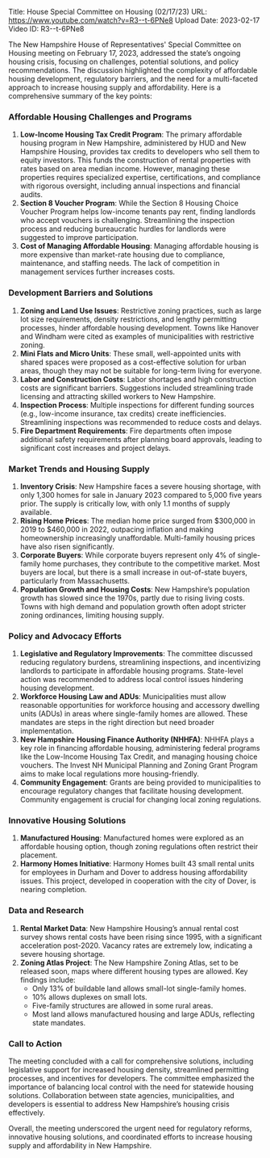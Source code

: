 Title: House Special Committee on Housing (02/17/23)
URL: https://www.youtube.com/watch?v=R3--t-6PNe8
Upload Date: 2023-02-17
Video ID: R3--t-6PNe8

The New Hampshire House of Representatives' Special Committee on Housing meeting on February 17, 2023, addressed the state’s ongoing housing crisis, focusing on challenges, potential solutions, and policy recommendations. The discussion highlighted the complexity of affordable housing development, regulatory barriers, and the need for a multi-faceted approach to increase housing supply and affordability. Here is a comprehensive summary of the key points:

### **Affordable Housing Challenges and Programs**
1. **Low-Income Housing Tax Credit Program**: The primary affordable housing program in New Hampshire, administered by HUD and New Hampshire Housing, provides tax credits to developers who sell them to equity investors. This funds the construction of rental properties with rates based on area median income. However, managing these properties requires specialized expertise, certifications, and compliance with rigorous oversight, including annual inspections and financial audits.
2. **Section 8 Voucher Program**: While the Section 8 Housing Choice Voucher Program helps low-income tenants pay rent, finding landlords who accept vouchers is challenging. Streamlining the inspection process and reducing bureaucratic hurdles for landlords were suggested to improve participation.
3. **Cost of Managing Affordable Housing**: Managing affordable housing is more expensive than market-rate housing due to compliance, maintenance, and staffing needs. The lack of competition in management services further increases costs.

### **Development Barriers and Solutions**
1. **Zoning and Land Use Issues**: Restrictive zoning practices, such as large lot size requirements, density restrictions, and lengthy permitting processes, hinder affordable housing development. Towns like Hanover and Windham were cited as examples of municipalities with restrictive zoning.
2. **Mini Flats and Micro Units**: These small, well-appointed units with shared spaces were proposed as a cost-effective solution for urban areas, though they may not be suitable for long-term living for everyone.
3. **Labor and Construction Costs**: Labor shortages and high construction costs are significant barriers. Suggestions included streamlining trade licensing and attracting skilled workers to New Hampshire.
4. **Inspection Process**: Multiple inspections for different funding sources (e.g., low-income insurance, tax credits) create inefficiencies. Streamlining inspections was recommended to reduce costs and delays.
5. **Fire Department Requirements**: Fire departments often impose additional safety requirements after planning board approvals, leading to significant cost increases and project delays.

### **Market Trends and Housing Supply**
1. **Inventory Crisis**: New Hampshire faces a severe housing shortage, with only 1,300 homes for sale in January 2023 compared to 5,000 five years prior. The supply is critically low, with only 1.1 months of supply available.
2. **Rising Home Prices**: The median home price surged from $300,000 in 2019 to $460,000 in 2022, outpacing inflation and making homeownership increasingly unaffordable. Multi-family housing prices have also risen significantly.
3. **Corporate Buyers**: While corporate buyers represent only 4% of single-family home purchases, they contribute to the competitive market. Most buyers are local, but there is a small increase in out-of-state buyers, particularly from Massachusetts.
4. **Population Growth and Housing Costs**: New Hampshire’s population growth has slowed since the 1970s, partly due to rising living costs. Towns with high demand and population growth often adopt stricter zoning ordinances, limiting housing supply.

### **Policy and Advocacy Efforts**
1. **Legislative and Regulatory Improvements**: The committee discussed reducing regulatory burdens, streamlining inspections, and incentivizing landlords to participate in affordable housing programs. State-level action was recommended to address local control issues hindering housing development.
2. **Workforce Housing Law and ADUs**: Municipalities must allow reasonable opportunities for workforce housing and accessory dwelling units (ADUs) in areas where single-family homes are allowed. These mandates are steps in the right direction but need broader implementation.
3. **New Hampshire Housing Finance Authority (NHHFA)**: NHHFA plays a key role in financing affordable housing, administering federal programs like the Low-Income Housing Tax Credit, and managing housing choice vouchers. The Invest NH Municipal Planning and Zoning Grant Program aims to make local regulations more housing-friendly.
4. **Community Engagement**: Grants are being provided to municipalities to encourage regulatory changes that facilitate housing development. Community engagement is crucial for changing local zoning regulations.

### **Innovative Housing Solutions**
1. **Manufactured Housing**: Manufactured homes were explored as an affordable housing option, though zoning regulations often restrict their placement.
2. **Harmony Homes Initiative**: Harmony Homes built 43 small rental units for employees in Durham and Dover to address housing affordability issues. This project, developed in cooperation with the city of Dover, is nearing completion.

### **Data and Research**
1. **Rental Market Data**: New Hampshire Housing’s annual rental cost survey shows rental costs have been rising since 1995, with a significant acceleration post-2020. Vacancy rates are extremely low, indicating a severe housing shortage.
2. **Zoning Atlas Project**: The New Hampshire Zoning Atlas, set to be released soon, maps where different housing types are allowed. Key findings include:
   - Only 13% of buildable land allows small-lot single-family homes.
   - 10% allows duplexes on small lots.
   - Five-family structures are allowed in some rural areas.
   - Most land allows manufactured housing and large ADUs, reflecting state mandates.

### **Call to Action**
The meeting concluded with a call for comprehensive solutions, including legislative support for increased housing density, streamlined permitting processes, and incentives for developers. The committee emphasized the importance of balancing local control with the need for statewide housing solutions. Collaboration between state agencies, municipalities, and developers is essential to address New Hampshire’s housing crisis effectively.

Overall, the meeting underscored the urgent need for regulatory reforms, innovative housing solutions, and coordinated efforts to increase housing supply and affordability in New Hampshire.